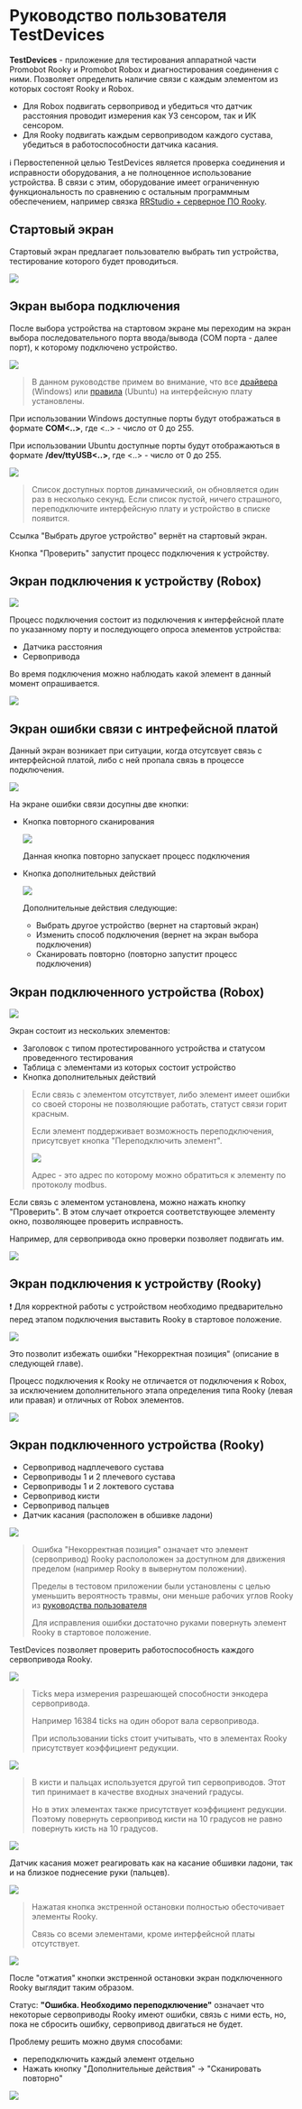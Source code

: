 # Руководство пользователя TestDevices
**TestDevices** - приложение для тестирования аппаратной части Promobot Rooky и Promobot Robox и диагностирования соединения с ними. Позволяет определить наличие связи с каждым элементом из которых состоят Rooky и Robox. 
* Для Robox подвигать сервопривод и убедиться что датчик расстояния проводит измерения как УЗ сенсором, так и ИК сенсором.
* Для Rooky подвигать каждым сервоприводом каждого сустава, убедиться в работоспособности датчика касания.

ℹ️ Первостепенной целью TestDevices является проверка соединения и исправности оборудования, а не полноценное использование устройства. В связи с этим, оборудование имеет ограниченную функциональность по сравнению с остальным программным обеспечением, например связка [RRStudio + серверное ПО Rooky](/Rooky/rrs_control_ubuntu).

## Стартовый экран
Стартовый экран предлагает пользователю выбрать тип устройства, тестирование которого будет проводиться.

![](/TestDevices/user_guide/0.png)

## Экран выбора подключения
После выбора устройства на стартовом экране мы переходим на экран выбора последовательного порта ввода/вывода (COM порта - далее порт), к которому подключено устройство.

![](/TestDevices/user_guide/1.png)

> В данном руководстве примем во внимание, что все [драйвера](/Robox/res/drivers/CDM21228_Setup.exe) (Windows) или [правила](/Robox/setup_usb_rules) (Ubuntu) на интерфейсную плату установлены.

При использовании Windows доступные порты будут отображаться в формате **COM<..>**, где <..> - число от 0 до 255.

При использовании Ubuntu доступные порты будут отображаються в формате **/dev/ttyUSB<..>**, где <..> - число от 0 до 255.

![](/TestDevices/user_guide/2.png)

> Список доступных портов динамический, он обновляется один раз в несколько секунд. Если список пустой, ничего страшного, переподключите интерфейсную плату и устройство в списке появится.

Ссылка "Выбрать другое устройство" вернёт на стартовый экран.

Кнопка "Проверить" запустит процесс подключения к устройству.

## Экран подключения к устройству (Robox)

![](/TestDevices/user_guide/3.png)

Процесс подключения состоит из подключения к интерфейсной плате по указанному порту и последующего опроса элементов устройства:
* Датчика расстояния
* Сервопривода

Во время подключения можно наблюдать какой элемент в данный момент опрашивается.

![](/TestDevices/user_guide/4.png)

## Экран ошибки связи с интрефейсной платой
Данный экран возникает при ситуации, когда отсутсвует связь с интерфейсной платой, либо с ней пропала связь в процессе подключения.

![](/TestDevices/user_guide/5.png)

На экране ошибки связи досупны две кнопки:
* Кнопка повторного сканирования

  ![](/TestDevices/user_guide/6.png)

  Данная кнопка повторно запускает процесс подключения

* Кнопка дополнительных действий

  ![](/TestDevices/user_guide/7.png)

  Дополнительные действия следующие:
  * Выбрать другое устройство (вернет на стартовый экран)
  * Изменить способ подключения (вернет на экран выбора подключения)
  * Сканировать повторно (повторно запустит процесс подключения)

## Экран подключенного устройства (Robox)

![](/TestDevices/user_guide/8.png)

Экран состоит из нескольких элементов:
* Заголовок с типом протестированного устройства и статусом проведенного тестирования
* Таблица с элементами из которых состоит устройство
* Кнопка дополнительных действий

> Если связь с элементом отсутствует, либо элемент имеет ошибки со своей стороны не позволяющие работать, статуст связи горит красным. 
>
> Если элемент поддерживает возможность переподключения, присутсвует кнопка "Переподключить элемент".
>
> ![](/TestDevices/user_guide/9.png)
>
> Адрес - это адрес по которому можно обратиться к элементу по протоколу modbus.

Если связь с элементом установлена, можно нажать кнопку "Проверить". В этом случает откроется соответствующее элементу окно, позволяющее проверить исправность.

Например, для сервопривода окно проверки позволяет подвигать им.

![](/TestDevices/user_guide/10.png)

## Экран подключения к устройству (Rooky)
❗ Для корректной работы с устройством необходимо предварительно перед этапом подключения выставить Rooky в стартовое положение.

![](/TestDevices/user_guide/11.png)

Это позволит избежать ошибки "Некорректная позиция" (описание в следующей главе).

Процесс подключения к Rooky не отличается от подключения к Robox, за исключением дополнительного этапа определения типа Rooky (левая или правая) и отличных от Robox элементов.

![](/TestDevices/user_guide/12.png)

## Экран подключенного устройства (Rooky)

* Сервопривод надплечевого сустава
* Сервоприводы 1 и 2 плечевого сустава
* Сервоприводы 1 и 2 локтевого сустава
* Сервопривод кисти
* Сервопривод пальцев
* Датчик касания (расположен в обшивке ладони)

![](/TestDevices/user_guide/13.png)

> Ошибка "Некорректная позиция" означает что элемент (сервопривод) Rooky распололожен за доступном для движения пределом (например Rooky в вывернутом положении).
> 
> Пределы в тестовом приложении были установлены с целью уменьшить вероятность травмы, они меньше рабочих углов Rooky из [руководства пользователя](/Rooky/Promobot_Rooky_manual_screen_spreads.pdf)
>
> Для исправления ошибки достаточно руками повернуть элемент Rooky в стартовое положение.

TestDevices позволяет проверить работоспособность каждого сервопривода Rooky.

![](/TestDevices/user_guide/14.png)

> Ticks мера измерения разрешающей способности энкодера сервопривода.
>
> Например 16384 ticks на один оборот вала сервопривода.
>
> При использовании ticks стоит учитывать, что в элементах Rooky присутствует коэффициент редукции.

![](/TestDevices/user_guide/15.png)

> В кисти и пальцах используется другой тип сервоприводов. Этот тип принимает в качестве входных значений градусы.
>
> Но в этих элементах также присутствует коэффициент редукции. Поэтому повернуть сервопривод кисти на 10 градусов не равно повернуть кисть на 10 градусов.

![](/TestDevices/user_guide/16.png)

Датчик касания может реагировать как на касание обшивки ладони, так и на близкое поднесение руки (пальцев).

![](/TestDevices/user_guide/17.png)

> Нажатая кнопка экстренной остановки полностью обесточивает элементы Rooky.
>
> Связь со всеми элементами, кроме интерфейсной платы отсутствует.

![](/TestDevices/user_guide/18.png)

После "отжатия" кнопки экстренной остановки экран подключенного Rooky выглядит таким образом.

Статус: **"Ошибка. Необходимо переподключение"** означает что некоторые сервоприводы Rooky имеют ошибки, связь с ними есть, но, пока не сбросить ошибку, сервопривод двигаться не будет.

Проблему решить можно двумя способами:
* переподключить каждый элемент отдельно
* Нажать кнопку "Дополнительные действия" -> "Сканировать повторно"

![](/TestDevices/user_guide/19.png)

